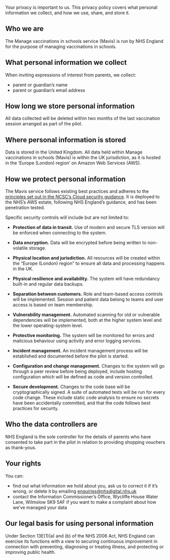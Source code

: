 Your privacy is important to us. This privacy policy covers what personal information we collect, and how we use, share, and store it.

## Who we are

The Manage vaccinations in schools service (Mavis) is run by NHS England for the purpose of managing vaccinations in schools.

## What personal information we collect

When inviting expressions of interest from parents, we collect:

- parent or guardian’s name
- parent or guardian’s email address

## How long we store personal information

All data collected will be deleted within two months of the last vaccination session arranged as part of the pilot.

## Where personal information is stored

Data is stored in the United Kingdom. All data held within Manage vaccinations in schools (Mavis) is within the UK jurisdiction, as it is hosted in the ‘Europe (London) region’ on Amazon Web Services (AWS).

## How we protect personal information

The Mavis service follows existing best practices and adheres to the [principles set out in the NCSC’s Cloud security guidance](https://www.ncsc.gov.uk/collection/cloud/the-cloud-security-principles). It is deployed to the NHS’s AWS estate, following NHS England’s guidance, and has been penetration tested.

Specific security controls will include but are not limited to:

- **Protection of data in transit.** Use of modern and secure TLS version will be enforced when connecting to the system.

- **Data encryption.** Data will be encrypted before being written to non-volatile storage.

- **Physical location and jurisdiction.** All resources will be created within the “Europe (London) region” to ensure all data and processing happens in the UK.

- **Physical resilience and availability.** The system will have redundancy built-in and regular data backups.

- **Separation between customers.** Role and team-based access controls will be implemented. Session and patient data belong to teams and user access is based on team membership.

- **Vulnerability management.** Automated scanning for old or vulnerable dependencies will be implemented, both at the higher system level and the lower operating-system level.

- **Protective monitoring.** The system will be monitored for errors and malicious behaviour using activity and error logging services.

- **Incident management.** An incident management process will be established and documented before the pilot is started.

- **Configuration and change management.** Changes to the system will go through a peer review before being deployed, include hosting configuration which will be defined as code and version controlled.

- **Secure development.** Changes to the code base will be cryptographically signed. A suite of automated tests will be run for every code change. These include static code analysis to ensure no secrets have been accidentally committed, and that the code follows best practices for security.

## Who the data controllers are

NHS England is the sole controller for the details of parents who have consented to take part in the pilot in relation to providing shopping vouchers as thank-yous.

## Your rights

You can:

- find out what information we hold about you, ask us to correct it if it’s wrong, or delete it by emailing <enquiries@nhsdigital.nhs.uk>
- contact the Information Commissioner’s Office, Wycliffe House Water Lane, Wilmslow SK9 5AF if you want to make a complaint about how we’ve managed your data

## Our legal basis for using personal information

Under Section 13E(1)(a) and (b) of the NHS 2006 Act, NHS England can exercise its functions with a view to securing continuous improvement in connection with preventing, diagnosing or treating illness, and protecting or improving public health.
